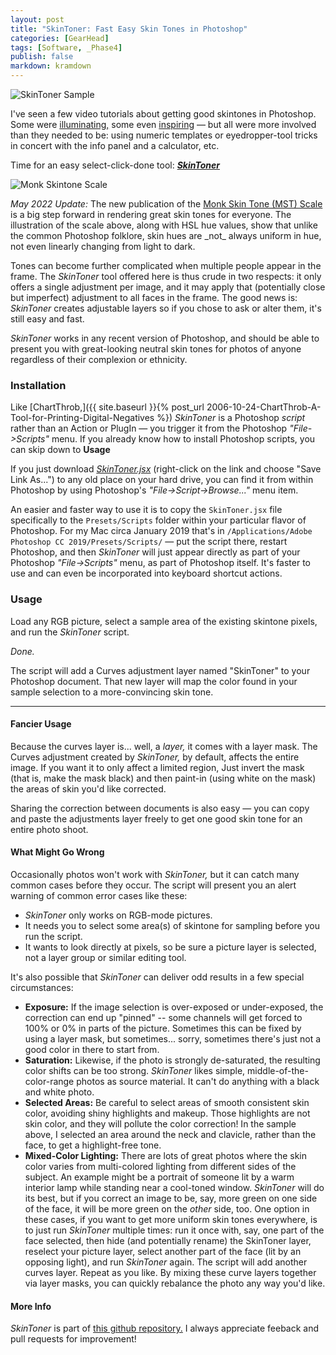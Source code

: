 ```yaml
---
layout: post
title: "SkinToner: Fast Easy Skin Tones in Photoshop"
categories: [GearHead]
tags: [Software, _Phase4]
publish: false
markdown: kramdown
---
```


<img alt="SkinToner Sample" src="https://www.botzilla.com/img/pix2019/skinTonerBJRK7403ocs.jpg" class="align-center"  />

I've seen a few video tutorials about getting good skintones in Photoshop. Some were [illuminating,](https://youtu.be/Wvr8LCSuFjE) some even [inspiring](https://youtu.be/yMjb7sMiAsg) &mdash; but all were more involved than they needed to be: using numeric templates or eyedropper-tool tricks in concert with the info panel and a calculator, etc.

Time for an easy select-click-done tool: <a href="https://www.botzilla.com/blog/archives/SkinToner.jsx"><strong><em>SkinToner</em></strong></a>

<div class="notice">
<p><img alt="Monk Skintone Scale" src="https://www.botzilla.com/pix2022/monk-hsl.jpg" class="align-center"  /></p>
<p><i>May 2022 Update:</i> The new publication of the <a href="https://skintone.google/get-started">Monk Skin Tone (MST) Scale</a> is a big step forward in rendering great skin tones for everyone. The illustration of the scale above, along with HSL hue values, show that unlike the common Photoshop folklore, skin hues are _not_ always uniform in hue, not even linearly changing from light to dark.</p><p>Tones can become further complicated when multiple people appear in the frame. The <em>SkinToner</em> tool offered here is thus crude in two respects: it only offers a single adjustment per image, and it may apply that (potentially close but imperfect) adjustment to all faces in the frame. The good news is: <em>SkinToner</em> creates adjustable layers so if you chose to ask or alter them, it's still easy and fast.</p></div>

<!--more-->

<em>SkinToner</em> works in any recent version of Photoshop, and should be able to present you with great-looking neutral skin tones for photos of anyone regardless of their complexion or ethnicity.

### Installation

Like [ChartThrob,]({{ site.baseurl }}{% post_url 2006-10-24-ChartThrob-A-Tool-for-Printing-Digital-Negatives %}) *SkinToner* is a Photoshop _script_ rather than an Action or PlugIn &mdash; you trigger it from the Photoshop _"File->Scripts"_ menu. If you already know how to install Photoshop scripts, you can skip down to **Usage**

If you just download <a href="https://www.botzilla.com/blog/archives/SkinToner.jsx">_SkinToner.jsx_</a> (right-click on the link and choose "Save Link As...") to any old place on your hard drive, you can find it from within Photoshop by using Photoshop's _"File->Script->Browse..."_ menu item.

An easier and faster way to use it is to copy the `SkinToner.jsx` file specifically to the `Presets/Scripts` folder within your particular flavor of Photoshop. For my Mac circa January 2019 that's in `/Applications/Adobe Photoshop CC 2019/Presets/Scripts/` &mdash;  put the script there, restart Photoshop, and then _SkinToner_ will just appear directly as part of your Photoshop _"File->Scripts"_ menu, as part of Photoshop itself. It's faster to use and can even be incorporated into keyboard shortcut actions.

### Usage

Load any RGB picture, select a sample area of the existing skintone pixels, and run the _SkinToner_ script.

_Done._

The script will add a Curves adjustment layer named "SkinToner" to your Photoshop document. That new layer will map the color found in your sample selection to a more-convincing skin tone.

----

#### Fancier Usage

Because the curves layer is... well, a _layer,_ it comes with a layer mask. The Curves adjustment created by _SkinToner,_ by default, affects the entire image. If you want it to only affect a limited region, Just invert the mask (that is, make the mask black) and then paint-in (using white on the mask) the areas of skin you'd like corrected.

Sharing the correction between documents is also easy &mdash; you can copy and paste the adjustments layer freely to get one good skin tone for an entire photo shoot.

#### What Might Go Wrong

Occasionally photos won't work with _SkinToner,_ but it can catch many common cases before they occur. The script will present you an alert warning of common error cases like these:

* _SkinToner_ only works on RGB-mode pictures.
* It needs you to select some area(s) of skintone for sampling before you run the script.
* It wants to look directly at pixels, so be sure a picture layer is selected, not a layer group or similar editing tool.

It's also possible that _SkinToner_ can deliver odd results in a few special circumstances:

* **Exposure:** If the image selection is over-exposed or under-exposed, the correction can end up "pinned" -- some channels will get forced to 100% or 0% in parts of the picture. Sometimes this can be fixed by using a layer mask, but sometimes... sorry, sometimes there's just not a good color in there to start from.
* **Saturation:** Likewise, if the photo is strongly de-saturated, the resulting color shifts can be too strong. _SkinToner_ likes simple, middle-of-the-color-range photos as source material. It can't do anything with a black and white photo.
* **Selected Areas:** Be careful to select areas of smooth consistent skin color, avoiding shiny highlights and makeup. Those highlights are not skin color, and they will pollute the color correction! In the sample above, I selected an area around the neck and clavicle, rather than the face, to get a highlight-free tone.
* **Mixed-Color Lighting:** There are lots of great photos where the skin color varies from multi-colored lighting from different sides of the subject. An example might be a portrait of someone lit by a warm interior lamp while standing near a cool-toned window. _SkinToner_ will do its best, but if you correct an image to be, say, more green on one side of the face, it will be more green on the _other_ side, too. One option in these cases, if you want to get more uniform skin tones everywhere, is to just run _SkinToner_ multiple times: run it once with, say, one part of the face selected, then hide (and potentially rename) the SkinToner layer, reselect your picture layer, select another part of the face (lit by an opposing light), and run _SkinToner_ again. The script will add another curves layer. Repeat as you like. By mixing these curve layers together via layer masks, you can quickly rebalance the photo any way you'd like.

#### More Info

_SkinToner_ is part of [this github repository.](https://github.com/joker-b/PhotoshopScripts) I always appreciate feeback and pull requests for improvement!

